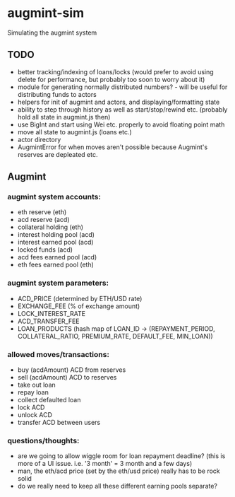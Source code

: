 # augmint-sim
Simulating the augmint system

## TODO

- better tracking/indexing of loans/locks (would prefer to avoid using delete for performance, but probably too soon to worry about it)
- module for generating normally distributed numbers? - will be useful for distributing funds to actors
- helpers for init of augmint and actors, and displaying/formatting state
- ability to step through history as well as start/stop/rewind etc. (probably hold all state in augmint.js then)
- use BigInt and start using Wei etc. properly to avoid floating point math
- move all state to augmint.js (loans etc.)
- actor directory
- AugmintError for when moves aren't possible because Augmint's reserves are depleated etc.

## Augmint

### augmint system accounts:

- eth reserve (eth)
- acd reserve (acd)
- collateral holding (eth)
- interest holding pool (acd)
- interest earned pool (acd)
- locked funds (acd)
- acd fees earned pool (acd)
- eth fees earned pool (eth)

### augmint system parameters:

- ACD_PRICE (determined by ETH/USD rate)
- EXCHANGE_FEE (% of exchange amount)
- LOCK_INTEREST_RATE
- ACD_TRANSFER_FEE
- LOAN_PRODUCTS (hash map of LOAN_ID -> (REPAYMENT_PERIOD, COLLATERAL_RATIO, PREMIUM_RATE, DEFAULT_FEE, MIN_LOAN))

### allowed moves/transactions:

- buy (acdAmount) ACD from reserves
- sell (acdAmount) ACD to reserves
- take out loan
- repay loan
- collect defaulted loan
- lock ACD
- unlock ACD
- transfer ACD between users

### questions/thoughts:

- are we going to allow wiggle room for loan repayment deadline? (this is more of a UI issue. i.e. '3 month' = 3 month and a few days)
- man, the eth/acd price (set by the eth/usd price) really has to be rock solid
- do we really need to keep all these different earning pools separate?
